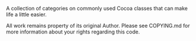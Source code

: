 A collection of categories on commonly used Cocoa classes that can make life a little easier.

All work remains property of its original Author. Please see COPYING.md for more information about your rights regarding this code.